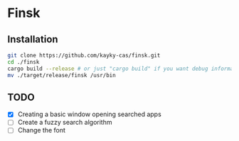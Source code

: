 # Finsk

## Installation
```bash
git clone https://github.com/kayky-cas/finsk.git
cd ./finsk
cargo build --release # or just "cargo build" if you want debug information
mv ./target/release/finsk /usr/bin
```

## TODO
- [X] Creating a basic window opening searched apps
- [ ] Create a fuzzy search algorithm
- [ ] Change the font
